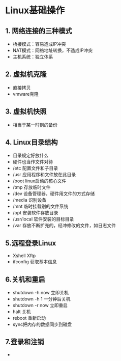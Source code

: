 # Linux基础操作
## 1. 网络连接的三种模式
- 桥接模式：容易造成IP冲突
- NAT模式：网络地址转换，不造成IP冲突
- 主机系统：独立体系
## 2. 虚拟机克隆
- 直接拷贝
- vmware克隆
## 3. 虚拟机快照
- 相当于某一时刻的备份
## 4. Linux目录结构
- 目录规定好放什么
- 硬件也当作文件对待
- /etc 配置文件和子目录
- /usr 应用程序和文件放在此目录
- /boot linux启动的核心文件
- /tmp 存放临时文件
- /dev 设备管理器，硬件用文件的方式存储
- /media 识别设备
- /mnt 临时挂载别的文件系统
- /opt 安装软件存放目录
- /usr/local 软件安装的目标目录
- /var 存放不断扩充的，经冲修改的文件，如日志文件
## 5.远程登录Linux
- Xshell Xftp
- ifconfig 获取基本信息
## 6.关机和重启
- shutdown -h now 立即关机
- shutdown -h 1 一分钟后关机
- shutdown -r now 立即重启
- halt 关机
- reboot 重新启动
- sync把内存的数据同步到磁盘
## 7.登录和注销
- 